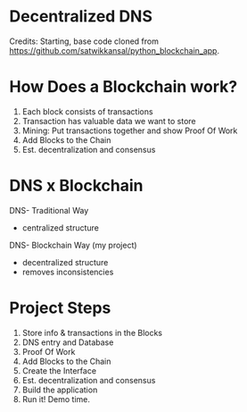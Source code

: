 # Decentralized DNS

Credits: Starting, base code cloned from https://github.com/satwikkansal/python_blockchain_app.

# How Does a Blockchain work?

1. Each block consists of transactions
2. Transaction has valuable data we want to store
3. Mining: Put transactions together and show Proof Of Work
4. Add Blocks to the Chain
5. Est. decentralization and consensus

# DNS x Blockchain
DNS- Traditional Way
- centralized structure

DNS- Blockchain Way (my project)
- decentralized structure
- removes inconsistencies

# Project Steps
1. Store info & transactions in the Blocks
2. DNS entry and Database
3. Proof Of Work
4. Add Blocks to the Chain
5. Create the Interface
6. Est. decentralization and consensus
7. Build the application
8. Run it! Demo time.


